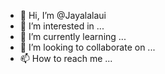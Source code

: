 - 👋 Hi, I’m @Jayalalaui
- 👀 I’m interested in ...
- 🌱 I’m currently learning ...
- 💞️ I’m looking to collaborate on ...
- 📫 How to reach me ...

<!---
Jayalalaui/Jayalalaui is a ✨ special ✨ repository because its `README.md` (this file) appears on your GitHub profile.
You can click the Preview link to take a look at your changes.
--->
